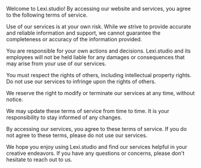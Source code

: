 Welcome to Lexi.studio! By accessing our website and services, you agree to the following terms of service.

Use of our services is at your own risk. While we strive to provide accurate and reliable information and support, we cannot guarantee the completeness or accuracy of the information provided.

You are responsible for your own actions and decisions. Lexi.studio and its employees will not be held liable for any damages or consequences that may arise from your use of our services.

You must respect the rights of others, including intellectual property rights. Do not use our services to infringe upon the rights of others.

We reserve the right to modify or terminate our services at any time, without notice.

We may update these terms of service from time to time. It is your responsibility to stay informed of any changes.

By accessing our services, you agree to these terms of service. If you do not agree to these terms, please do not use our services.

We hope you enjoy using Lexi.studio and find our services helpful in your creative endeavors. If you have any questions or concerns, please don't hesitate to reach out to us.